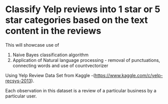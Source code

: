 # Classify Yelp reviews into 1 star or 5 star categories based on the text content in the reviews # 

This will showcase use of 
1. Naive Bayes classification algorithm 
2. Application of Natural language processing - removal of punctuations, connecting words and use of countvectorizer  

Using Yelp Review Data Set from Kaggle -(https://www.kaggle.com/c/yelp-recsys-2013).

Each observation in this dataset is a review of a particular business by a particular user.
